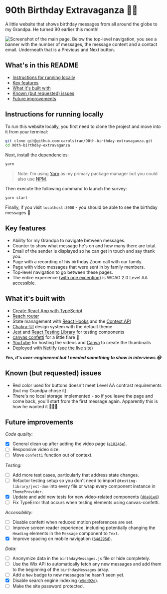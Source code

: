 # 90th Birthday Extravaganza 👴🏻

A little website that shows birthday messages from all around the globe to my Grandpa. He turned 90 earlier this month!

![Screenshot of the main page. Below the top-level navigation, you see a banner with the number of messages, the message content and a contact email. Underneath that is a Previous and Next button.](https://user-images.githubusercontent.com/26869552/92330534-c677d680-f06f-11ea-97dc-71e7ccf38d5f.png)

## What's in this README

- [Instructions for running locally](#instructions-for-running-locally)
- [Key features](#key-features)
- [What it's built with](#what-its-built-with)
- [Known (but requested) issues](#known-but-requested-issues)
- [Future improvements](#future-improvements)

## Instructions for running locally

To run this website locally, you first need to clone the project and move into it from your terminal:

```bash
git clone git@github.com:carolstran/90th-birthday-extravaganza.git
cd 90th-birthday-extravaganza
```

Next, install the dependencies:

```bash
yarn
```

> Note: I'm using [Yarn](https://yarnpkg.com/) as my primary package manager but you could also use [NPM](https://www.npmjs.com/).

Then execute the following command to launch the survey:

```bash
yarn start
```

Finally, if you visit `localhost:3000` - you should be able to see the birthday messages 🎊

## Key features

- Ability for my Grandpa to navigate between messages.
- Counter to show what message he's on and how many there are total.
- Email of the sender is displayed so he can get in touch and say thank you.
- Page with a recording of his birthday Zoom call with our family.
- Page with video messages that were sent in by family members.
- Top-level navigation to go between these pages.
- The entire experience ([with one exception](#known-but-requested-issues)) is WCAG 2.0 Level AA accessible.

## What it's built with

- [Create React App with TypeScript](https://create-react-app.dev/docs/adding-typescript/)
- [Reach router](https://reach.tech/router/)
- State management with [React Hooks](https://reactjs.org/docs/hooks-reference.html) and the [Context API](https://reactjs.org/docs/context.html)
- [Chakra-UI](https://chakra-ui.com/) design system with the default theme
- [Jest](https://jestjs.io/) and [React Testing Library](https://testing-library.com/docs/react-testing-library/intro) for testing components
- [canvas confetti](https://github.com/catdad/canvas-confetti) for a little flare 🎉
- [YouTube](https://www.youtube.com/) for hosting the videos and [Canva](https://www.canva.com/) to create the thumbnails
- Deployed with [Netlify](https://www.netlify.com/) ([see the live site](https://happy-90th.netlify.app/))

_**Yes, it's over-engineered but I needed something to show in interviews 😆**_

## Known (but requested) issues

- Red color used for buttons doesn't meet Level AA contrast requirements (but my Grandpa chose it).
- There's no local storage implemented - so if you leave the page and come back, you'll start from the first message again. Apparently this is how he wanted it 🤷🏼‍♀️

## Future improvements

_Code quality:_

- [x] General clean up after adding the video page ([`e10246e`](https://github.com/carolstran/90th-birthday-extravaganza/commit/e10246e5e5aba5fff01c55c133db1067a4150f47)).
- [ ] Responsive video size.
- [ ] Move `confetti` function out of context.

_Testing:_

- [ ] Add more test cases, particularly that address state changes.
- [ ] Refactor testing setup so you don't need to import `@testing-library/jest-dom` into every file or wrap every component instance in `ThemeProvider`.
- [x] Update and add new tests for new video-related components ([`d0a01e0`](https://github.com/carolstran/90th-birthday-extravaganza/commit/d0a01e01d1dcc7c89ce09d955f0dac0427caaeda))
- [ ] Fix TypeError that occurs when testing elements using canvas-confetti.

_Accessibility:_

- [ ] Disable confetti when reduced motion preferences are set.
- [ ] Improve screen reader experience, including potentially changing the `Heading` elements in the `Message` component to `Text`.
- [x] Improve spacing on mobile navigation ([`64d295d`](https://github.com/carolstran/90th-birthday-extravaganza/commit/64d295dc8496fec9dbc54a1f4f3988d71b99ec54)).

_Data:_

- [ ] Anonymize data in the `birthdayMessages.js` file or hide completely.
- [ ] Use the Wix API to automatically fetch any new messages and add them to the beginning of the `birthdayMessages` array.
- [ ] Add a `New` badge to new messages he hasn't seen yet.
- [x] Disable search engine indexing ([`e5dd92e`](https://github.com/carolstran/90th-birthday-extravaganza/commit/e5dd92e84ef2f6076e90d0cacd29fbcb189051ae)).
- [ ] Make the site password protected.
